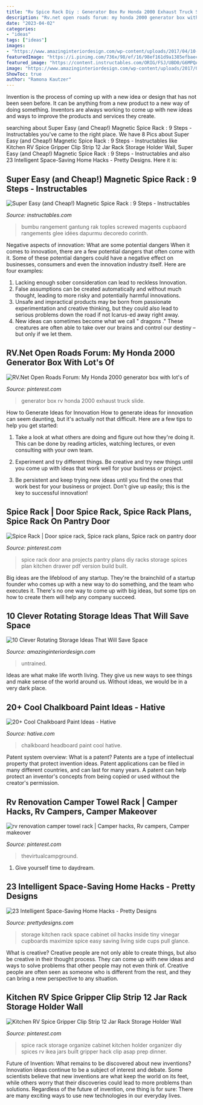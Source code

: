 ```yaml
---
title: "Rv Spice Rack Diy : Generator Box Rv Honda 2000 Exhaust Truck Slide"
description: "Rv.net open roads forum: my honda 2000 generator box with lot&#039;s of"
date: "2023-04-02"
categories:
- "ideas"
tags: ["ideas"]
images:
- "https://www.amazinginteriordesign.com/wp-content/uploads/2017/04/10-Clever-Rotating-Storage-Ideas-That-Will-Save-Space-2.jpg"
featuredImage: "https://i.pinimg.com/736x/98/ef/16/98ef161d9a1385efbaecd4086c82d609--kitchen-hacks-in-kitchen.jpg"
featured_image: "https://content.instructables.com/ORIG/FSJ/UBD0/G6MPQAN4/FSJUBD0G6MPQAN4.jpg?auto=webp&amp;frame=1"
image: "https://www.amazinginteriordesign.com/wp-content/uploads/2017/04/10-Clever-Rotating-Storage-Ideas-That-Will-Save-Space-2.jpg"
ShowToc: true
author: "Ramona Kautzer"
---
```



Invention is the process of coming up with a new idea or design that has not been seen before. It can be anything from a new product to a new way of doing something. Inventors are always working to come up with new ideas and ways to improve the products and services they create.

	

		
searching about Super Easy (and Cheap!) Magnetic Spice Rack : 9 Steps - Instructables you've came to the right place. We have 8 Pics about Super Easy (and Cheap!) Magnetic Spice Rack : 9 Steps - Instructables like Kitchen RV Spice Gripper Clip Strip 12 Jar Rack Storage Holder Wall, Super Easy (and Cheap!) Magnetic Spice Rack : 9 Steps - Instructables and also 23 Intelligent Space-Saving Home Hacks - Pretty Designs. Here it is:
		
    
## Super Easy (and Cheap!) Magnetic Spice Rack : 9 Steps - Instructables

<img loading=lazy src="https://content.instructables.com/ORIG/FSJ/UBD0/G6MPQAN4/FSJUBD0G6MPQAN4.jpg?auto=webp&amp;frame=1" onerror="this.onerror=null;this.src='https://tse4.mm.bing.net/th?id=OIP.wSl3T0wsH7RmNa_eQf4i2AHaFj&amp;pid=15.1';" alt="Super Easy (and Cheap!) Magnetic Spice Rack : 9 Steps - Instructables">

_Source: instructables.com_

>bumbu rangement gantung rak toples screwed magents cupbaord rangements glee idées dapurmu decoredo corinth. 

	

Negative aspects of innovation: What are some potential dangers
When it comes to innovation, there are a few potential dangers that often come with it. Some of these potential dangers could have a negative effect on businesses, consumers and even the innovation industry itself. Here are four examples:
1. Lacking enough sober consideration can lead to reckless Innovation.
2. False assumptions can be created automatically and without much thought, leading to more risky and potentially harmful innovations.
3. Unsafe and impractical products may be born from passionate experimentation and creative thinking, but they could also lead to serious problems down the road if not Icarus-ed away right away. 
4. New ideas can sometimes become what we call " dragons ." These creatures are often able to take over our brains and control our destiny – but only if we let them.

    
## RV.Net Open Roads Forum: My Honda 2000 Generator Box With Lot&#039;s Of

<img loading=lazy src="https://i.pinimg.com/736x/6b/d7/68/6bd768dcf9a93f5cbc645890bb6f8855.jpg" onerror="this.onerror=null;this.src='https://tse1.mm.bing.net/th?id=OIP.56Y4n3LZxCitpMWDkjKNKgHaFj&amp;pid=15.1';" alt="RV.Net Open Roads Forum: My Honda 2000 generator box with lot&#039;s of">

_Source: pinterest.com_

>generator box rv honda 2000 exhaust truck slide. 

	

How to Generate Ideas for Innovation
How to generate ideas for innovation can seem daunting, but it's actually not that difficult. Here are a few tips to help you get started:
1. Take a look at what others are doing and figure out how they're doing it. This can be done by reading articles, watching lectures, or even consulting with your own team.

2. Experiment and try different things. Be creative and try new things until you come up with ideas that work well for your business or project.

3. Be persistent and keep trying new ideas until you find the ones that work best for your business or project. Don't give up easily; this is the key to successful innovation!

    
## Spice Rack | Door Spice Rack, Spice Rack Plans, Spice Rack On Pantry Door

<img loading=lazy src="https://i.pinimg.com/736x/98/ef/16/98ef161d9a1385efbaecd4086c82d609--kitchen-hacks-in-kitchen.jpg" onerror="this.onerror=null;this.src='https://tse3.mm.bing.net/th?id=OIP.oip_45sYRAXxQnMUToiHiwDPEs&amp;pid=15.1';" alt="Spice Rack | Door spice rack, Spice rack plans, Spice rack on pantry door">

_Source: pinterest.com_

>spice rack door ana projects pantry plans diy racks storage spices plan kitchen drawer pdf version build built. 

	

Big ideas are the lifeblood of any startup. They're the brainchild of a startup founder who comes up with a new way to do something, and the team who executes it. There's no one way to come up with big ideas, but some tips on how to create them will help any company succeed.

    
## 10 Clever Rotating Storage Ideas That Will Save Space

<img loading=lazy src="https://www.amazinginteriordesign.com/wp-content/uploads/2017/04/10-Clever-Rotating-Storage-Ideas-That-Will-Save-Space-2.jpg" onerror="this.onerror=null;this.src='https://tse3.mm.bing.net/th?id=OIP.hcFANhWxlnzDyhI8_wSpxQHaNP&amp;pid=15.1';" alt="10 Clever Rotating Storage Ideas That Will Save Space">

_Source: amazinginteriordesign.com_

>untrained. 

	

Ideas are what make life worth living. They give us new ways to see things and make sense of the world around us. Without ideas, we would be in a very dark place.

    
## 20+ Cool Chalkboard Paint Ideas - Hative

<img loading=lazy src="http://hative.com/wp-content/uploads/2014/09/chalkboard-paint-ideas/12-chalkboard-headboard.jpg" onerror="this.onerror=null;this.src='https://tse1.mm.bing.net/th?id=OIP.AFs5Dk4x2LRLA01v5-_QoQHaLD&amp;pid=15.1';" alt="20+ Cool Chalkboard Paint Ideas - Hative">

_Source: hative.com_

>chalkboard headboard paint cool hative. 

	

Patent system overview: What is a patent?
Patents are a type of intellectual property that protect invention ideas. Patent applications can be filed in many different countries, and can last for many years. A patent can help protect an inventor's concepts from being copied or used without the creator's permission.

    
## Rv Renovation Camper Towel Rack | Camper Hacks, Rv Campers, Camper Makeover

<img loading=lazy src="https://i.pinimg.com/originals/44/21/ea/4421ea435d508e54af8256269e15830e.jpg" onerror="this.onerror=null;this.src='https://tse3.mm.bing.net/th?id=OIP.Gphgb30NYlSSXwKd1fpruAHaJ4&amp;pid=15.1';" alt="rv renovation camper towel rack | Camper hacks, Rv campers, Camper makeover">

_Source: pinterest.com_

>thevirtualcampground. 

	

1. Give yourself time to daydream.

    
## 23 Intelligent Space-Saving Home Hacks - Pretty Designs

<img loading=lazy src="http://www.prettydesigns.com/wp-content/uploads/2015/08/Vinegar-and-Oil-Rack.jpg" onerror="this.onerror=null;this.src='https://tse4.mm.bing.net/th?id=OIP.MjPJ80GWvzZ-VfXsulr-jgHaLH&amp;pid=15.1';" alt="23 Intelligent Space-Saving Home Hacks - Pretty Designs">

_Source: prettydesigns.com_

>storage kitchen rack space cabinet oil hacks inside tiny vinegar cupboards maximize spice easy saving living side cups pull glance. 

	

What is creative?
Creative people are not only able to create things, but also be creative in their thought process. They can come up with new ideas and ways to solve problems that other people may not even think of. Creative people are often seen as someone who is different from the rest, and they can bring a new perspective to any situation.

    
## Kitchen RV Spice Gripper Clip Strip 12 Jar Rack Storage Holder Wall

<img loading=lazy src="https://i.pinimg.com/736x/c1/08/fd/c108fdac64a376512136f613d5dbe8f4.jpg" onerror="this.onerror=null;this.src='https://tse4.mm.bing.net/th?id=OIP.xx5boOB2RS43z01ymSRzXgHaLH&amp;pid=15.1';" alt="Kitchen RV Spice Gripper Clip Strip 12 Jar Rack Storage Holder Wall">

_Source: pinterest.com_

>spice rack storage organize cabinet kitchen holder organizer diy spices rv ikea jars built gripper hack clip asap prep dinner. 

	

Future of Invention: What remains to be discovered about new inventions?
Innovation ideas continue to be a subject of interest and debate. Some scientists believe that new inventions are what keep the world on its feet, while others worry that their discoveries could lead to more problems than solutions. Regardless of the future of invention, one thing is for sure: There are many exciting ways to use new technologies in our everyday lives.

